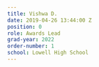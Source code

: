 ```yaml
---
title: Vishwa D.
date: 2019-04-26 13:44:00 Z
position: 0
role: Awards Lead
grad-year: 2022
order-number: 1
school: Lowell High School
---
```


